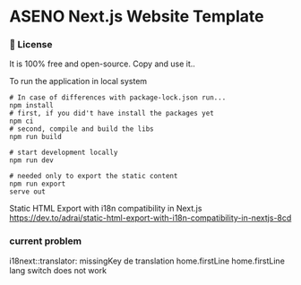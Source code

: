 # ASENO Next.js Website Template

### 📄 License
It is 100% free and open-source. Copy and use it..

To run the application in local system
```
# In case of differences with package-lock.json run...
npm install
# first, if you did't have install the packages yet
npm ci
# second, compile and build the libs
npm run build

# start development locally
npm run dev

# needed only to export the static content
npm run export
serve out
```

Static HTML Export with i18n compatibility in Next.js 
https://dev.to/adrai/static-html-export-with-i18n-compatibility-in-nextjs-8cd

### current problem
i18next::translator: missingKey de translation home.firstLine home.firstLine
lang switch does not work

